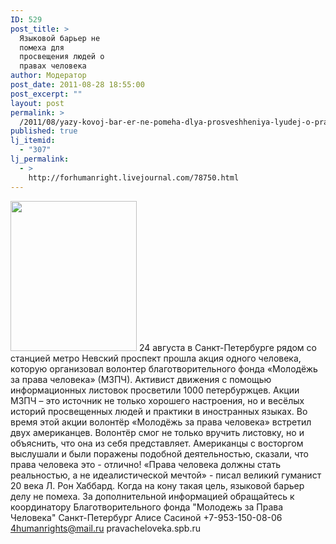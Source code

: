 ```yaml
---
ID: 529
post_title: >
  Языковой барьер не
  помеха для
  просвещения людей о
  правах человека
author: Модератор
post_date: 2011-08-28 18:55:00
post_excerpt: ""
layout: post
permalink: >
  /2011/08/yazy-kovoj-bar-er-ne-pomeha-dlya-prosveshheniya-lyudej-o-pravah-cheloveka.html
published: true
lj_itemid:
  - "307"
lj_permalink:
  - >
    http://forhumanright.livejournal.com/78750.html
---
```

<a href="http://pics.livejournal.com/forhumanright/pic/00008r2h/"><img src="http://pics.livejournal.com/forhumanright/pic/00008r2h" width="202" height="240" border='0'/></a> 24 августа в Санкт-Петербурге рядом со станцией метро Невский проспект прошла акция одного человека, которую организовал волонтер благотворительного фонда «Молодёжь за права человека» (МЗПЧ). Активист движения с помощью информационных листовок просветили 1000 петербуржцев.
Акции МЗПЧ – это источник не только хорошего настроения, но и весёлых историй просвещенных людей и практики в иностранных языках. Во время этой акции волонтёр «Молодёжь за права человека» встретил двух американцев. Волонтёр смог не только вручить листовку, но и объяснить, что она из себя представляет. Американцы с восторгом выслушали и были поражены подобной деятельностью, сказали, что права человека это - отлично!
«Права человека должны стать реальностью, а не идеалистической мечтой» - писал великий гуманист 20 века Л. Рон Хаббард. Когда на кону такая цель, языковой барьер делу не помеха.
За дополнительной информацией обращайтесь к координатору 
Благотворительного фонда "Молодежь за Права Человека" Санкт-Петербург 
Алисе Сасиной
+7-953-150-08-06 
4humanrights@mail.ru 
pravacheloveka.spb.ru